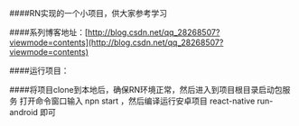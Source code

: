 
####RN实现的一个小项目，供大家参考学习

####系列博客地址：[http://blog.csdn.net/qq_28268507?viewmode=contents](http://blog.csdn.net/qq_28268507?viewmode=contents)

####运行项目：

####将项目clone到本地后，确保RN环境正常，然后进入到项目根目录启动包服务 打开命令窗口输入 npn start  ，然后编译运行安卓项目 react-native run-android 即可


